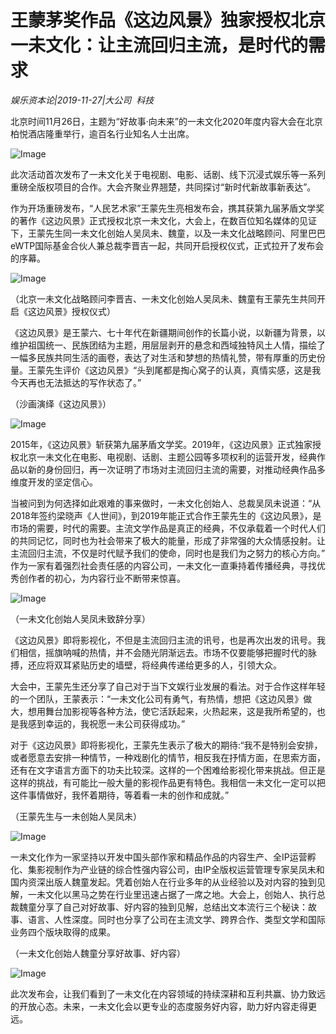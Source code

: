 # 王蒙茅奖作品《这边风景》独家授权北京一未文化：让主流回归主流，是时代的需求

*娱乐资本论|2019-11-27|大公司 
                                                科技*

北京时间11月26日，主题为“好故事·向未来”的一未文化2020年度内容大会在北京柏悦酒店隆重举行，逾百名行业知名人士出席。

![Image](http://static.ylzbl.com/uploads/ueditor/php/upload/image/20191127/1574839234255999.jpeg)

此次活动首次发布了一未文化关于电视剧、电影、话剧、线下沉浸式娱乐等一系列重磅全版权项目的合作。大会齐聚业界翘楚，共同探讨“新时代新故事新表达”。

作为开场重磅发布，“人民艺术家”王蒙先生亮相发布会，携其获第九届茅盾文学奖的著作《这边风景》正式授权北京一未文化，大会上，在数百位知名媒体的见证下，王蒙先生同一未文化创始人吴凤未、魏童，以及一未文化战略顾问、阿里巴巴eWTP国际基金合伙人兼总裁李晋吉一起，共同开启授权仪式，正式拉开了发布会的序幕。

![Image](http://static.ylzbl.com/uploads/ueditor/php/upload/image/20191127/1574839256295354.jpeg)

（北京一未文化战略顾问李晋吉、一未文化创始人吴凤未、魏童有王蒙先生共同开启《这边风景》授权仪式）

《这边风景》是王蒙六、七十年代在新疆期间创作的长篇小说，以新疆为背景，以维护祖国统一、民族团结为主题，用层层剥开的悬念和西域独特风土人情，描绘了一幅多民族共同生活的画卷，表达了对生活和梦想的热情礼赞，带有厚重的历史份量。王蒙先生评价《这边风景》“头到尾都是掏心窝子的认真，真情实感，这是我今天再也无法抵达的写作状态了。”

（沙画演绎《这边风景》）

![Image](http://static.ylzbl.com/uploads/ueditor/php/upload/image/20191127/1574839281450215.jpeg)

2015年，《这边风景》斩获第九届茅盾文学奖。2019年，《这边风景》正式独家授权北京一未文化在电影、电视剧、话剧、主题公园等多项权利的运营开发，经典作品以新的身份回归，再一次证明了市场对主流回归主流的需要，对推动经典作品多维度开发的坚定信心。

当被问到为何选择如此艰难的事来做时，一未文化创始人、总裁吴凤未说道：“从2018年签约梁晓声《人世间》，到2019年能正式合作王蒙先生的《这边风景》，是市场的需要，时代的需要。主流文学作品是真正的经典，不仅承载着一个时代人们的共同记忆，同时也为社会带来了极大的能量，形成了非常强的大众情感投射。让主流回归主流，不仅是时代赋予我们的使命，同时也是我们为之努力的核心方向。” 作为一家有着强烈社会责任感的内容公司，一未文化一直秉持着传播经典，寻找优秀创作者的初心，为内容行业不断带来惊喜。

![Image](http://static.ylzbl.com/uploads/ueditor/php/upload/image/20191127/1574839303255972.jpeg)

（一未文化创始人吴凤未致辞分享）

《这边风景》即将影视化，不但是主流回归主流的讯号，也是再次出发的讯号。我们相信，摇旗呐喊的热情，并不会随光阴渐远去。市场不仅要能够把握时代的脉搏，还应将双耳紧贴历史的墙壁，将经典传递给更多的人，引领大众。

大会中，王蒙先生还分享了自己对于当下文娱行业发展的看法。对于合作这样年轻的一个团队，王蒙表示：“一未文化公司有勇气，有热情，想把《这边风景》做大，想用舞台加影视等各种方法，使它活跃起来，火热起来，这是我所希望的，也是我感到幸运的，我祝愿一未公司获得成功。”

对于《这边风景》即将影视化，王蒙先生表示了极大的期待:“我不是特别会安排，或者愿意去安排一种情节，一种戏剧化的情节，相反我在抒情方面，在思索方面，还有在文字语言方面下的功夫比较深。这样的一个困难给影视化带来挑战。但正是这样的挑战，有可能比一般大量的影视作品更有特色。我相信一未文化一定可以把这件事情做好，我怀着期待，等着看一未的创作和成就。”

（王蒙先生与一未创始人吴凤未）

![Image](http://static.ylzbl.com/uploads/ueditor/php/upload/image/20191127/1574839323613574.jpeg)

一未文化作为一家坚持以开发中国头部作家和精品作品的内容生产、全IP运营孵化、集影视制作为产业链的综合性强内容公司，由IP全版权运营管理专家吴凤未和国内资深出版人魏童发起。凭着创始人在行业多年的从业经验以及对内容的独到见解，一未文化以黑马之势在行业里迅速占据了一席之地。大会上，创始人、执行总裁魏童分享了自己对好故事、好内容的独到见解，总结出文本流行三个秘诀：故事、语言、人性深度。同时也分享了公司在主流文学、跨界合作、类型文学和国际业务四个版块取得的成果。

（一未文化创始人魏童分享好故事、好内容）

![Image](http://static.ylzbl.com/uploads/ueditor/php/upload/image/20191127/1574839343861633.jpeg)

此次发布会，让我们看到了一未文化在内容领域的持续深耕和互利共赢、协力致远的开放心态。未来，一未文化会以更专业的态度服务好内容，助力好内容走得更远。

